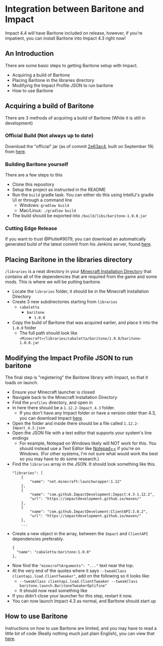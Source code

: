 # Integration between Baritone and Impact
Impact 4.4 will have Baritone included on release, however, if you're impatient, you can install Baritone into Impact 4.3 right now!

## An Introduction
There are some basic steps to getting Baritone setup with Impact.
- Acquiring a build of Baritone
- Placing Baritone in the libraries directory
- Modifying the Impact Profile JSON to run baritone
- How to use Baritone

## Acquiring a build of Baritone
There are 3 methods of acquiring a build of Baritone (While it is still in development)

### Official Build (Not always up to date)
Download the "official" jar (as of commit <a href="https://github.com/cabaletta/baritone/commit/2e63ac41d9b22e4ee0a62f2bd29974e43e2071a1">2e63ac4</a>,
built on September 19) from <a href="https://www.dropbox.com/s/imc6xwwpwsh3i0y/baritone-1.0.0.jar?dl=0">here</a>.

### Building Baritone yourself
There are a few steps to this
- Clone this repository
- Setup the project as instructed in the README
- Run the ``build`` gradle task. You can either do this using IntelliJ's gradle UI or through a
command line
  - Windows: ``gradlew build``
  - Mac/Linux: ``./gradlew build``
- The build should be exported into ``/build/libs/baritone-1.0.0.jar``

### Cutting Edge Release
If you want to trust @Plutie#9079, you can download an automatically generated build of the latest commit
from his Jenkins server, found <a href="http://24.202.239.85:8080/job/baritone/lastSuccessfulBuild/">here</a>.

## Placing Baritone in the libraries directory
``/libraries`` is a neat directory in your <a href="https://minecraft.gamepedia.com/.minecraft">Minecraft Installation Directory</a>
that contains all of the dependencies that are required from the game and some mods. This is where we will be
putting baritone.
- Locate the ``libraries`` folder, it should be in the Minecraft Installation Directory
- Create 3 new subdirectories starting from ``libraries``
  - ``cabaletta``
    - ``baritone``
      - ``1.0.0``
 - Copy the build of Baritone that was acquired earlier, and place it into the ``1.0.0`` folder
   - The full path should look like ``<Minecraft>/libraries/cabaletta/baritone/1.0.0/baritone-1.0.0.jar``

## Modifying the Impact Profile JSON to run baritone
The final step is "registering" the Baritone library with Impact, so that it loads on launch.
- Ensure your Minecraft launcher is closed
- Navigate back to the Minecraft Installation Directory
- Find the ``profiles`` directory, and open in
- In here there should be a ``1.12.2-Impact_4.3`` folder.
  - If you don't have any Impact folder or have a version older than 4.3, you can download Impact <a href="https://impactdevelopment.github.io">here</a>.
- Open the folder and inside there should be a file called ``1.12.2-Impact_4.3.json``
- Open the JSON file with a text editor that supports your system's line endings
  - For example, Notepad on Windows likely will NOT work for this. You should instead use a Text Editor like
  <a href="https://notepad-plus-plus.org/">Notepad++</a> if you're on Windows. (For other systems, I'm not sure
  what would work the best so you may have to do some research.)
- Find the ``libraries`` array in the JSON. It should look something like this.
    ```
    "libraries": [
        {
            "name": "net.minecraft:launchwrapper:1.12"
        },
        {
            "name": "com.github.ImpactDevelopment:Impact:4.3-1.12.2",
            "url": "https://impactdevelopment.github.io/maven/"
        },
        {
            "name": "com.github.ImpactDeveloment:ClientAPI:3.0.2",
            "url": "https://impactdevelopment.github.io/maven/"
        },
        ...
    ```
- Create a new object in the array, between the ``Impact`` and ``ClientAPI`` dependencies preferably.
    ```
    {
      "name": "cabaletta:baritone:1.0.0"
    },
    ```
- Now find the ``"minecraftArguments": "..."`` text near the top.
- At the very end of the quotes where it says ``--tweakClass clientapi.load.ClientTweaker"``, add on the following so it looks like:
  - ``--tweakClass clientapi.load.ClientTweaker --tweakClass baritone.launch.BaritoneTweakerOptifine"``
  - It should now read something like 
- If you didn't close your launcher for this step, restart it now.
- You can now launch Impact 4.3 as normal, and Baritone should start up
 
 ## How to use Baritone
 Instructions on how to use Baritone are limited, and you may have to read a little bit of code (Really nothing much
  just plain English), you can view that <a href="https://github.com/cabaletta/baritone#chat-control">here</a>.
